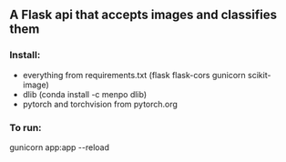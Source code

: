 ## A Flask api that accepts images and classifies them

### Install:
* everything from requirements.txt (flask flask-cors gunicorn scikit-image)
* dlib (conda install -c menpo dlib)
* pytorch and torchvision from pytorch.org

### To run:
gunicorn app:app --reload
